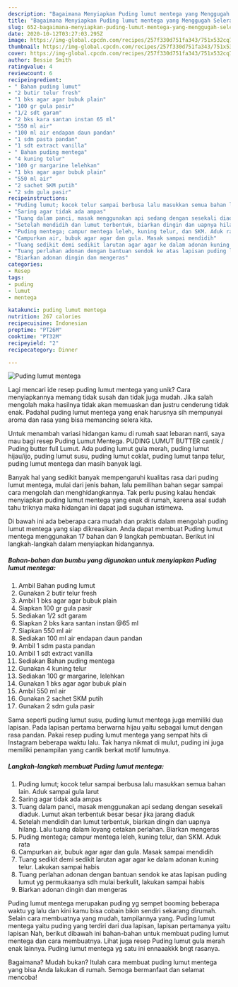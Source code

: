 ```yaml
---
description: "Bagaimana Menyiapkan Puding lumut mentega yang Menggugah Selera"
title: "Bagaimana Menyiapkan Puding lumut mentega yang Menggugah Selera"
slug: 652-bagaimana-menyiapkan-puding-lumut-mentega-yang-menggugah-selera
date: 2020-10-12T03:27:03.295Z
image: https://img-global.cpcdn.com/recipes/257f330d751fa343/751x532cq70/puding-lumut-mentega-foto-resep-utama.jpg
thumbnail: https://img-global.cpcdn.com/recipes/257f330d751fa343/751x532cq70/puding-lumut-mentega-foto-resep-utama.jpg
cover: https://img-global.cpcdn.com/recipes/257f330d751fa343/751x532cq70/puding-lumut-mentega-foto-resep-utama.jpg
author: Bessie Smith
ratingvalue: 4
reviewcount: 6
recipeingredient:
- " Bahan puding lumut"
- "2 butir telur fresh"
- "1 bks agar agar bubuk plain"
- "100 gr gula pasir"
- "1/2 sdt garam"
- "2 bks kara santan instan 65 ml"
- "550 ml air"
- "100 ml air endapan daun pandan"
- "1 sdm pasta pandan"
- "1 sdt extract vanilla"
- " Bahan puding mentega"
- "4 kuning telur"
- "100 gr margarine lelehkan"
- "1 bks agar agar bubuk plain"
- "550 ml air"
- "2 sachet SKM putih"
- "2 sdm gula pasir"
recipeinstructions:
- "Puding lumut; kocok telur sampai berbusa lalu masukkan semua bahan lain. Aduk sampai gula larut"
- "Saring agar tidak ada ampas"
- "Tuang dalam panci, masak menggunakan api sedang dengan sesekali diaduk. Lumut akan terbentuk besar besar jika jarang diaduk"
- "Setelah mendidih dan lumut terbentuk, biarkan dingin dan uapnya hilang. Lalu tuang dalam loyang cetakan perlahan. Biarkan mengeras"
- "Puding mentega; campur mentega leleh, kuning telur, dan SKM. Aduk rata"
- "Campurkan air, bubuk agar agar dan gula. Masak sampai mendidih"
- "Tuang sedikit demi sedikit larutan agar agar ke dalam adonan kuning telur. Lakukan sampai habis"
- "Tuang perlahan adonan dengan bantuan sendok ke atas lapisan puding lumut yg permukaanya sdh mulai berkulit, lakukan sampai habis"
- "Biarkan adonan dingin dan mengeras"
categories:
- Resep
tags:
- puding
- lumut
- mentega

katakunci: puding lumut mentega 
nutrition: 267 calories
recipecuisine: Indonesian
preptime: "PT26M"
cooktime: "PT32M"
recipeyield: "2"
recipecategory: Dinner

---
```



![Puding lumut mentega](https://img-global.cpcdn.com/recipes/257f330d751fa343/751x532cq70/puding-lumut-mentega-foto-resep-utama.jpg)

Lagi mencari ide resep puding lumut mentega yang unik? Cara menyiapkannya memang tidak susah dan tidak juga mudah. Jika salah mengolah maka hasilnya tidak akan memuaskan dan justru cenderung tidak enak. Padahal puding lumut mentega yang enak harusnya sih mempunyai aroma dan rasa yang bisa memancing selera kita.

Untuk menambah variasi hidangan kamu di rumah saat lebaran nanti, saya mau bagi resep Puding Lumut Mentega. PUDING LUMUT BUTTER cantik / Puding butter full Lumut. Ada puding lumut gula merah, puding lumut hijau/ijo, puding lumut susu, puding lumut coklat, puding lumut tanpa telur, puding lumut mentega dan masih banyak lagi.

Banyak hal yang sedikit banyak mempengaruhi kualitas rasa dari puding lumut mentega, mulai dari jenis bahan, lalu pemilihan bahan segar sampai cara mengolah dan menghidangkannya. Tak perlu pusing kalau hendak menyiapkan puding lumut mentega yang enak di rumah, karena asal sudah tahu triknya maka hidangan ini dapat jadi suguhan istimewa.


Di bawah ini ada beberapa cara mudah dan praktis dalam mengolah puding lumut mentega yang siap dikreasikan. Anda dapat membuat Puding lumut mentega menggunakan 17 bahan dan 9 langkah pembuatan. Berikut ini langkah-langkah dalam menyiapkan hidangannya.

<!--inarticleads1-->

##### Bahan-bahan dan bumbu yang digunakan untuk menyiapkan Puding lumut mentega:

1. Ambil  Bahan puding lumut
1. Gunakan 2 butir telur fresh
1. Ambil 1 bks agar agar bubuk plain
1. Siapkan 100 gr gula pasir
1. Sediakan 1/2 sdt garam
1. Siapkan 2 bks kara santan instan @65 ml
1. Siapkan 550 ml air
1. Sediakan 100 ml air endapan daun pandan
1. Ambil 1 sdm pasta pandan
1. Ambil 1 sdt extract vanilla
1. Sediakan  Bahan puding mentega
1. Gunakan 4 kuning telur
1. Sediakan 100 gr margarine, lelehkan
1. Gunakan 1 bks agar agar bubuk plain
1. Ambil 550 ml air
1. Gunakan 2 sachet SKM putih
1. Gunakan 2 sdm gula pasir


Sama seperti puding lumut susu, puding lumut mentega juga memiliki dua lapisan. Pada lapisan pertama berwarna hijau yaitu sebagai lumut dengan rasa pandan. Pakai resep puding lumut mentega yang sempat hits di Instagram beberapa waktu lalu. Tak hanya nikmat di mulut, puding ini juga memiliki penampilan yang cantik berkat motif lumutnya. 

<!--inarticleads2-->

##### Langkah-langkah membuat Puding lumut mentega:

1. Puding lumut; kocok telur sampai berbusa lalu masukkan semua bahan lain. Aduk sampai gula larut
1. Saring agar tidak ada ampas
1. Tuang dalam panci, masak menggunakan api sedang dengan sesekali diaduk. Lumut akan terbentuk besar besar jika jarang diaduk
1. Setelah mendidih dan lumut terbentuk, biarkan dingin dan uapnya hilang. Lalu tuang dalam loyang cetakan perlahan. Biarkan mengeras
1. Puding mentega; campur mentega leleh, kuning telur, dan SKM. Aduk rata
1. Campurkan air, bubuk agar agar dan gula. Masak sampai mendidih
1. Tuang sedikit demi sedikit larutan agar agar ke dalam adonan kuning telur. Lakukan sampai habis
1. Tuang perlahan adonan dengan bantuan sendok ke atas lapisan puding lumut yg permukaanya sdh mulai berkulit, lakukan sampai habis
1. Biarkan adonan dingin dan mengeras


Puding lumut mentega merupakan puding yg sempet booming beberapa waktu yg lalu dan kini kamu bisa cobain bikin sendiri sekarang dirumah. Selain cara membuatnya yang mudah, tampilannya yang. Puding lumut mentega yaitu puding yang terdiri dari dua lapisan, lapisan pertamanya yaitu lapisan Nah, berikut dibawah ini bahan-bahan untuk membuat puding lumut mentega dan cara membuatnya. Lihat juga resep Puding lumut gula merah enak lainnya. Puding lumut mentega yg satu ini ennaaakkk bngt rasanya. 

Bagaimana? Mudah bukan? Itulah cara membuat puding lumut mentega yang bisa Anda lakukan di rumah. Semoga bermanfaat dan selamat mencoba!
